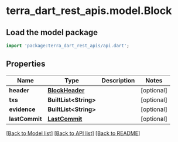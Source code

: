 # terra_dart_rest_apis.model.Block

## Load the model package
```dart
import 'package:terra_dart_rest_apis/api.dart';
```

## Properties
Name | Type | Description | Notes
------------ | ------------- | ------------- | -------------
**header** | [**BlockHeader**](BlockHeader.md) |  | [optional] 
**txs** | **BuiltList&lt;String&gt;** |  | [optional] 
**evidence** | **BuiltList&lt;String&gt;** |  | [optional] 
**lastCommit** | [**LastCommit**](LastCommit.md) |  | [optional] 

[[Back to Model list]](../README.md#documentation-for-models) [[Back to API list]](../README.md#documentation-for-api-endpoints) [[Back to README]](../README.md)



